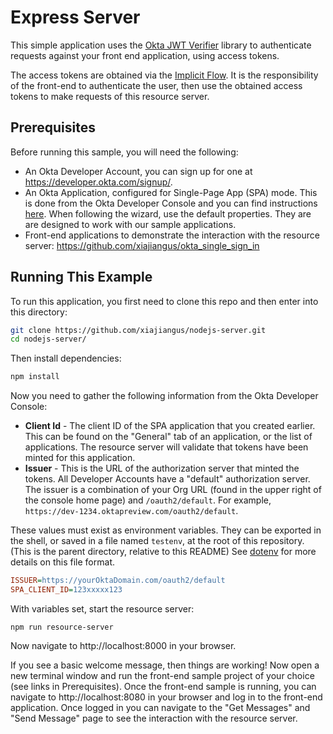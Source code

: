 # Express Server

This simple application uses the [Okta JWT Verifier][] library to authenticate requests against your front end application, using access tokens.

The access tokens are obtained via the [Implicit Flow][].  It is the responsibility of the front-end to authenticate the user, then use the obtained access tokens to make requests of this resource server.


## Prerequisites

Before running this sample, you will need the following:

* An Okta Developer Account, you can sign up for one at https://developer.okta.com/signup/.
* An Okta Application, configured for Single-Page App (SPA) mode. This is done from the Okta Developer Console and you can find instructions [here][OIDC SPA Setup Instructions].  When following the wizard, use the default properties.  They are are designed to work with our sample applications.
* Front-end applications to demonstrate the interaction with the resource server:
  https://github.com/xiajiangus/okta_single_sign_in

## Running This Example

To run this application, you first need to clone this repo and then enter into this directory:

```bash
git clone https://github.com/xiajiangus/nodejs-server.git
cd nodejs-server/
```

Then install dependencies:

```bash
npm install
```

Now you need to gather the following information from the Okta Developer Console:

- **Client Id** - The client ID of the SPA application that you created earlier. This can be found on the "General" tab of an application, or the list of applications.  The resource server will validate that tokens have been minted for this application.
- **Issuer** - This is the URL of the authorization server that minted the tokens.  All Developer Accounts have a "default" authorization server.  The issuer is a combination of your Org URL (found in the upper right of the console home page) and `/oauth2/default`. For example, `https://dev-1234.oktapreview.com/oauth2/default`.

These values must exist as environment variables. They can be exported in the shell, or saved in a file named `testenv`, at the root of this repository. (This is the parent directory, relative to this README) See [dotenv](https://www.npmjs.com/package/dotenv) for more details on this file format.

```ini
ISSUER=https://yourOktaDomain.com/oauth2/default
SPA_CLIENT_ID=123xxxxx123
```

With variables set, start the resource server:

```
npm run resource-server
```

Now navigate to http://localhost:8000 in your browser.

If you see a basic welcome message, then things are working!  Now open a new terminal window and run the front-end sample project of your choice (see links in Prerequisites).  Once the front-end sample is running, you can navigate to http://localhost:8080 in your browser and log in to the front-end application.  Once logged in you can navigate to the "Get Messages" and "Send Message" page to see the interaction with the resource server.

[Implicit Flow]: https://developer.okta.com/authentication-guide/implementing-authentication/implicit
[Okta Angular Sample Apps]: https://github.com/okta/samples-js-angular
[Okta React Sample Apps]: https://github.com/okta/samples-js-react
[Okta Vue Sample Apps]: https://github.com/okta/samples-js-vue
[Okta JWT Verifier]: https://github.com/okta/okta-oidc-js/tree/master/packages/jwt-verifier
[OIDC SPA Setup Instructions]: https://developer.okta.com/authentication-guide/implementing-authentication/implicit#1-setting-up-your-application
